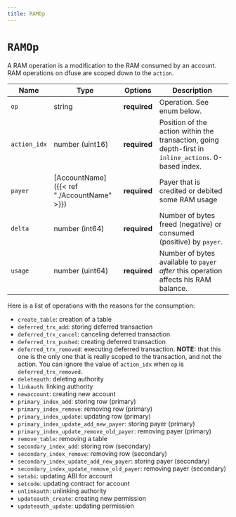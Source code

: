 ```yaml
---
title: RAMOp
---
```


# `RAMOp`

A RAM operation is a modification to the RAM consumed by an
account. RAM operations on dfuse are scoped down to the `action`.

Name | Type | Options | Description
-----|------|---------|------------
`op` | string | **required** | Operation. See enum below.
`action_idx` | number (uint16) | **required** | Position of the action within the transaction, going depth-first in `inline_actions`. 0-based index.
`payer` | [AccountName]({{< ref "./AccountName" >}}) | **required** | Payer that is credited or debited some RAM usage
`delta` | number (int64) | **required** | Number of bytes freed (negative) or consumed (positive) by `payer`.
`usage` | number (uint64) | **required** | Number of bytes available to `payer` *after* this operation affects his RAM balance.

Here is a list of operations with the reasons for the consumption:

* `create_table`: creation of a table
* `deferred_trx_add`: storing deferred transaction
* `deferred_trx_cancel`: canceling deferred transaction
* `deferred_trx_pushed`: creating deferred transaction
* `deferred_trx_removed`: executing deferred transaction. **NOTE:** that this one is the only one that is really scoped to the transaction, and not the action. You can ignore the value of `action_idx` when `op` is `deferred_trx_removed`.
* `deleteauth`: deleting authority
* `linkauth`: linking authority
* `newaccount`: creating new account
* `primary_index_add`: storing row (primary)
* `primary_index_remove`: removing row (primary)
* `primary_index_update`: updating row (primary)
* `primary_index_update_add_new_payer`: storing payer (primary)
* `primary_index_update_remove_old_payer`: removing payer (primary)
* `remove_table`: removing a table
* `secondary_index_add`: storing row (secondary)
* `secondary_index_remove`: removing row (secondary)
* `secondary_index_update_add_new_payer`: storing payer (secondary)
* `secondary_index_update_remove_old_payer`: removing payer (secondary)
* `setabi`: updating ABI for account
* `setcode`: updating contract for account
* `unlinkauth`: unlinking authority
* `updateauth_create`: creating new permission
* `updateauth_update`: updating permission
